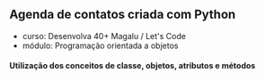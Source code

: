## Agenda de contatos criada com Python

- curso: Desenvolva 40+ Magalu / Let's Code
- módulo: Programação orientada a objetos
 
#### Utilização dos conceitos de classe, objetos, atributos e métodos



